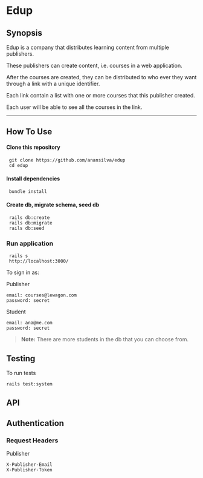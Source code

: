  **Edup**
===========================

**Synopsis**
--------------

Edup is a company that distributes learning content from multiple publishers.

These publishers can create content, i.e. courses in a web application.

After the courses are created, they can be distributed to who ever they want through a link with a unique identifier.

Each link contain a list with one or more courses that this publisher created.

Each user will be able to see all the courses in the link.

----------

**How To Use**
---------------

#### Clone this repository
```
 git clone https://github.com/anansilva/edup
 cd edup
```

#### Install dependencies
```
 bundle install
```

#### Create db, migrate schema, seed db

```
 rails db:create
 rails db:migrate
 rails db:seed
```

### Run application

```
 rails s
 http://localhost:3000/
```

 To sign in as:

   Publisher
   ```
   email: courses@lewagon.com
   password: secret
   ```

   Student
   ```
   email: ana@me.com
   password: secret
   ```



> **Note:** There are more students in the db that you can choose from.

**Testing**
---------------
To run tests

```
rails test:system
```

**API**
---------------

## Authentication

### Request Headers

Publisher

```
X-Publisher-Email
X-Publisher-Token
```

